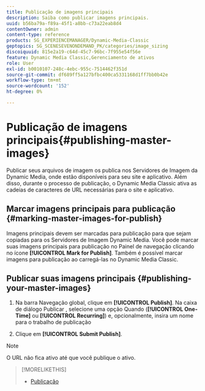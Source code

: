 ```yaml
---
title: Publicação de imagens principais
description: Saiba como publicar imagens principais.
uuid: b56ba79a-f89a-45f1-a8bb-c73a22eab8d4
contentOwner: admin
content-type: reference
products: SG_EXPERIENCEMANAGER/Dynamic-Media-Classic
geptopics: SG_SCENESEVENONDEMAND_PK/categories/image_sizing
discoiquuid: 815e2a19-c64d-45c7-96bc-7f955e54f56e
feature: Dynamic Media Classic,Gerenciamento de ativos
role: User
exl-id: b0010107-248c-4ebc-955c-7514462f351d
source-git-commit: df689ff5a127bfbc400ca5331168d1ff7bb0b42e
workflow-type: tm+mt
source-wordcount: '152'
ht-degree: 0%

---
```


# Publicação de imagens principais{#publishing-master-images}

Publicar seus arquivos de imagem os publica nos Servidores de Imagem da Dynamic Media, onde estão disponíveis para seu site e aplicativo. Além disso, durante o processo de publicação, o Dynamic Media Classic ativa as cadeias de caracteres de URL necessárias para o site e aplicativo.

## Marcar imagens principais para publicação {#marking-master-images-for-publish}

Imagens principais devem ser marcadas para publicação para que sejam copiadas para os Servidores de Imagem Dynamic Media. Você pode marcar suas imagens principais para publicação no Painel de navegação clicando no ícone **[!UICONTROL Mark for Publish]**. Também é possível marcar imagens para publicação ao carregá-las no Dynamic Media Classic.

## Publicar suas imagens principais {#publishing-your-master-images}

1. Na barra Navegação global, clique em **[!UICONTROL Publish]**. Na caixa de diálogo Publicar , selecione uma opção Quando (**[!UICONTROL One-Time]** ou **[!UICONTROL Recurring]**) e, opcionalmente, insira um nome para o trabalho de publicação

1. Clique em **[!UICONTROL Submit Publish]**.

>[!NOTE]
>
>O URL não fica ativo até que você publique o ativo.

>[!MORELIKETHIS]
>
>* [Publicação](publishing-files.md#publishing_files)

